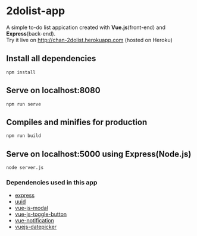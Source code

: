 # 2dolist-app
A simple to-do list appication created with **Vue.js**(front-end) and **Express**(back-end).
<br>
Try it live on http://chan-2dolist.herokuapp.com (hosted on Heroku)
## Install all dependencies
```
npm install
```

## Serve on localhost:8080
```
npm run serve
```

## Compiles and minifies for production
```
npm run build
```

## Serve on localhost:5000 using Express(Node.js)
```
node server.js
```

### Dependencies used in this app
- [express](https://www.npmjs.com/package/express)
- [uuid](https://www.npmjs.com/package/uuid)
- [vue-js-modal](https://www.npmjs.com/package/vue-js-modal)
- [vue-js-toggle-button](https://www.npmjs.com/package/vue-js-toggle-button)
- [vue-notification](https://www.npmjs.com/package/vue-notification)
- [vuejs-datepicker](https://www.npmjs.com/package/vuejs-datepicker)
